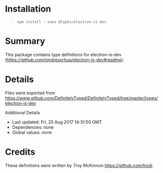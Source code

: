 # Installation
> `npm install --save @types/electron-is-dev`

# Summary
This package contains type definitions for electron-is-dev (https://github.com/sindresorhus/electron-is-dev#readme).

# Details
Files were exported from https://www.github.com/DefinitelyTyped/DefinitelyTyped/tree/master/types/electron-is-dev

Additional Details
 * Last updated: Fri, 25 Aug 2017 14:31:50 GMT
 * Dependencies: none
 * Global values: none

# Credits
These definitions were written by Troy McKinnon <https://github.com/trodi>.

